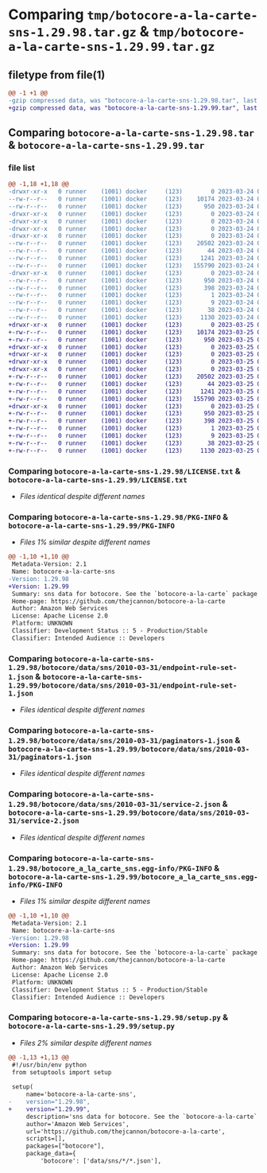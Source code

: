 # Comparing `tmp/botocore-a-la-carte-sns-1.29.98.tar.gz` & `tmp/botocore-a-la-carte-sns-1.29.99.tar.gz`

## filetype from file(1)

```diff
@@ -1 +1 @@
-gzip compressed data, was "botocore-a-la-carte-sns-1.29.98.tar", last modified: Fri Mar 24 01:24:38 2023, max compression
+gzip compressed data, was "botocore-a-la-carte-sns-1.29.99.tar", last modified: Sat Mar 25 01:23:05 2023, max compression
```

## Comparing `botocore-a-la-carte-sns-1.29.98.tar` & `botocore-a-la-carte-sns-1.29.99.tar`

### file list

```diff
@@ -1,18 +1,18 @@
-drwxr-xr-x   0 runner    (1001) docker     (123)        0 2023-03-24 01:24:38.194124 botocore-a-la-carte-sns-1.29.98/
--rw-r--r--   0 runner    (1001) docker     (123)    10174 2023-03-24 01:24:38.000000 botocore-a-la-carte-sns-1.29.98/LICENSE.txt
--rw-r--r--   0 runner    (1001) docker     (123)      950 2023-03-24 01:24:38.194124 botocore-a-la-carte-sns-1.29.98/PKG-INFO
-drwxr-xr-x   0 runner    (1001) docker     (123)        0 2023-03-24 01:24:38.194124 botocore-a-la-carte-sns-1.29.98/botocore/
-drwxr-xr-x   0 runner    (1001) docker     (123)        0 2023-03-24 01:24:38.194124 botocore-a-la-carte-sns-1.29.98/botocore/data/
-drwxr-xr-x   0 runner    (1001) docker     (123)        0 2023-03-24 01:24:38.194124 botocore-a-la-carte-sns-1.29.98/botocore/data/sns/
-drwxr-xr-x   0 runner    (1001) docker     (123)        0 2023-03-24 01:24:38.194124 botocore-a-la-carte-sns-1.29.98/botocore/data/sns/2010-03-31/
--rw-r--r--   0 runner    (1001) docker     (123)    20502 2023-03-24 01:23:57.000000 botocore-a-la-carte-sns-1.29.98/botocore/data/sns/2010-03-31/endpoint-rule-set-1.json
--rw-r--r--   0 runner    (1001) docker     (123)       44 2023-03-24 01:23:57.000000 botocore-a-la-carte-sns-1.29.98/botocore/data/sns/2010-03-31/examples-1.json
--rw-r--r--   0 runner    (1001) docker     (123)     1241 2023-03-24 01:23:57.000000 botocore-a-la-carte-sns-1.29.98/botocore/data/sns/2010-03-31/paginators-1.json
--rw-r--r--   0 runner    (1001) docker     (123)   155790 2023-03-24 01:23:57.000000 botocore-a-la-carte-sns-1.29.98/botocore/data/sns/2010-03-31/service-2.json
-drwxr-xr-x   0 runner    (1001) docker     (123)        0 2023-03-24 01:24:38.194124 botocore-a-la-carte-sns-1.29.98/botocore_a_la_carte_sns.egg-info/
--rw-r--r--   0 runner    (1001) docker     (123)      950 2023-03-24 01:24:38.000000 botocore-a-la-carte-sns-1.29.98/botocore_a_la_carte_sns.egg-info/PKG-INFO
--rw-r--r--   0 runner    (1001) docker     (123)      398 2023-03-24 01:24:38.000000 botocore-a-la-carte-sns-1.29.98/botocore_a_la_carte_sns.egg-info/SOURCES.txt
--rw-r--r--   0 runner    (1001) docker     (123)        1 2023-03-24 01:24:38.000000 botocore-a-la-carte-sns-1.29.98/botocore_a_la_carte_sns.egg-info/dependency_links.txt
--rw-r--r--   0 runner    (1001) docker     (123)        9 2023-03-24 01:24:38.000000 botocore-a-la-carte-sns-1.29.98/botocore_a_la_carte_sns.egg-info/top_level.txt
--rw-r--r--   0 runner    (1001) docker     (123)       38 2023-03-24 01:24:38.194124 botocore-a-la-carte-sns-1.29.98/setup.cfg
--rw-r--r--   0 runner    (1001) docker     (123)     1130 2023-03-24 01:24:38.000000 botocore-a-la-carte-sns-1.29.98/setup.py
+drwxr-xr-x   0 runner    (1001) docker     (123)        0 2023-03-25 01:23:05.568905 botocore-a-la-carte-sns-1.29.99/
+-rw-r--r--   0 runner    (1001) docker     (123)    10174 2023-03-25 01:23:05.000000 botocore-a-la-carte-sns-1.29.99/LICENSE.txt
+-rw-r--r--   0 runner    (1001) docker     (123)      950 2023-03-25 01:23:05.568905 botocore-a-la-carte-sns-1.29.99/PKG-INFO
+drwxr-xr-x   0 runner    (1001) docker     (123)        0 2023-03-25 01:23:05.564905 botocore-a-la-carte-sns-1.29.99/botocore/
+drwxr-xr-x   0 runner    (1001) docker     (123)        0 2023-03-25 01:23:05.564905 botocore-a-la-carte-sns-1.29.99/botocore/data/
+drwxr-xr-x   0 runner    (1001) docker     (123)        0 2023-03-25 01:23:05.564905 botocore-a-la-carte-sns-1.29.99/botocore/data/sns/
+drwxr-xr-x   0 runner    (1001) docker     (123)        0 2023-03-25 01:23:05.564905 botocore-a-la-carte-sns-1.29.99/botocore/data/sns/2010-03-31/
+-rw-r--r--   0 runner    (1001) docker     (123)    20502 2023-03-25 01:22:12.000000 botocore-a-la-carte-sns-1.29.99/botocore/data/sns/2010-03-31/endpoint-rule-set-1.json
+-rw-r--r--   0 runner    (1001) docker     (123)       44 2023-03-25 01:22:12.000000 botocore-a-la-carte-sns-1.29.99/botocore/data/sns/2010-03-31/examples-1.json
+-rw-r--r--   0 runner    (1001) docker     (123)     1241 2023-03-25 01:22:12.000000 botocore-a-la-carte-sns-1.29.99/botocore/data/sns/2010-03-31/paginators-1.json
+-rw-r--r--   0 runner    (1001) docker     (123)   155790 2023-03-25 01:22:12.000000 botocore-a-la-carte-sns-1.29.99/botocore/data/sns/2010-03-31/service-2.json
+drwxr-xr-x   0 runner    (1001) docker     (123)        0 2023-03-25 01:23:05.568905 botocore-a-la-carte-sns-1.29.99/botocore_a_la_carte_sns.egg-info/
+-rw-r--r--   0 runner    (1001) docker     (123)      950 2023-03-25 01:23:05.000000 botocore-a-la-carte-sns-1.29.99/botocore_a_la_carte_sns.egg-info/PKG-INFO
+-rw-r--r--   0 runner    (1001) docker     (123)      398 2023-03-25 01:23:05.000000 botocore-a-la-carte-sns-1.29.99/botocore_a_la_carte_sns.egg-info/SOURCES.txt
+-rw-r--r--   0 runner    (1001) docker     (123)        1 2023-03-25 01:23:05.000000 botocore-a-la-carte-sns-1.29.99/botocore_a_la_carte_sns.egg-info/dependency_links.txt
+-rw-r--r--   0 runner    (1001) docker     (123)        9 2023-03-25 01:23:05.000000 botocore-a-la-carte-sns-1.29.99/botocore_a_la_carte_sns.egg-info/top_level.txt
+-rw-r--r--   0 runner    (1001) docker     (123)       38 2023-03-25 01:23:05.568905 botocore-a-la-carte-sns-1.29.99/setup.cfg
+-rw-r--r--   0 runner    (1001) docker     (123)     1130 2023-03-25 01:23:05.000000 botocore-a-la-carte-sns-1.29.99/setup.py
```

### Comparing `botocore-a-la-carte-sns-1.29.98/LICENSE.txt` & `botocore-a-la-carte-sns-1.29.99/LICENSE.txt`

 * *Files identical despite different names*

### Comparing `botocore-a-la-carte-sns-1.29.98/PKG-INFO` & `botocore-a-la-carte-sns-1.29.99/PKG-INFO`

 * *Files 1% similar despite different names*

```diff
@@ -1,10 +1,10 @@
 Metadata-Version: 2.1
 Name: botocore-a-la-carte-sns
-Version: 1.29.98
+Version: 1.29.99
 Summary: sns data for botocore. See the `botocore-a-la-carte` package for more info.
 Home-page: https://github.com/thejcannon/botocore-a-la-carte
 Author: Amazon Web Services
 License: Apache License 2.0
 Platform: UNKNOWN
 Classifier: Development Status :: 5 - Production/Stable
 Classifier: Intended Audience :: Developers
```

### Comparing `botocore-a-la-carte-sns-1.29.98/botocore/data/sns/2010-03-31/endpoint-rule-set-1.json` & `botocore-a-la-carte-sns-1.29.99/botocore/data/sns/2010-03-31/endpoint-rule-set-1.json`

 * *Files identical despite different names*

### Comparing `botocore-a-la-carte-sns-1.29.98/botocore/data/sns/2010-03-31/paginators-1.json` & `botocore-a-la-carte-sns-1.29.99/botocore/data/sns/2010-03-31/paginators-1.json`

 * *Files identical despite different names*

### Comparing `botocore-a-la-carte-sns-1.29.98/botocore/data/sns/2010-03-31/service-2.json` & `botocore-a-la-carte-sns-1.29.99/botocore/data/sns/2010-03-31/service-2.json`

 * *Files identical despite different names*

### Comparing `botocore-a-la-carte-sns-1.29.98/botocore_a_la_carte_sns.egg-info/PKG-INFO` & `botocore-a-la-carte-sns-1.29.99/botocore_a_la_carte_sns.egg-info/PKG-INFO`

 * *Files 1% similar despite different names*

```diff
@@ -1,10 +1,10 @@
 Metadata-Version: 2.1
 Name: botocore-a-la-carte-sns
-Version: 1.29.98
+Version: 1.29.99
 Summary: sns data for botocore. See the `botocore-a-la-carte` package for more info.
 Home-page: https://github.com/thejcannon/botocore-a-la-carte
 Author: Amazon Web Services
 License: Apache License 2.0
 Platform: UNKNOWN
 Classifier: Development Status :: 5 - Production/Stable
 Classifier: Intended Audience :: Developers
```

### Comparing `botocore-a-la-carte-sns-1.29.98/setup.py` & `botocore-a-la-carte-sns-1.29.99/setup.py`

 * *Files 2% similar despite different names*

```diff
@@ -1,13 +1,13 @@
 #!/usr/bin/env python
 from setuptools import setup
 
 setup(
     name='botocore-a-la-carte-sns',
-    version="1.29.98",
+    version="1.29.99",
     description='sns data for botocore. See the `botocore-a-la-carte` package for more info.',
     author='Amazon Web Services',
     url='https://github.com/thejcannon/botocore-a-la-carte',
     scripts=[],
     packages=["botocore"],
     package_data={
         'botocore': ['data/sns/*/*.json'],
```

